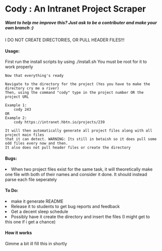 <h1> Cody : An Intranet Project Scraper </h1>
<h5>Want to help me improve this? Just ask to be a contributer and make your own branch :) </h5>

I DO NOT CREATE DIRECTORIES, OR PULL HEADER FILES!!!

<h4> Usage: </h4>
	First run the install scripts by using ./install.sh
	You must be root for it to work properly

	Now that everything's ready

	Navigate to the directory for the project (Yes you have to make the directory cry me a river)
	Then, using the command "cody" type in the project number OR the project URL
	
	Example 1:
		cody 243
	OR
	Example 2:
		cody https://intranet.hbtn.io/projects/239

	It will then automatically generate all project files along with all project main files
	that it can detect. WARNING: Its still in betaish so it does pull some odd files every now and then.
	It also does not pull header files or create the directory

<h4> Bugs: </h4>
	<li> When two project files exist for the same task, it will theoretically make one file
	with both of their names and consider it done. It should instead parse each file seperately</li>
	
<h4> To Do: </h4>
	<li> make it generate README </li>
	<li> Release it to students to get bug reports and feedback</li>
	<li> Get a decent sleep schedule</li>
	<li> Possibly have it create the directory and insert the files (I might get to this one if i get a chance) </li>


<h4> How it works </h4>
	Gimme a bit ill fill this in shortly
